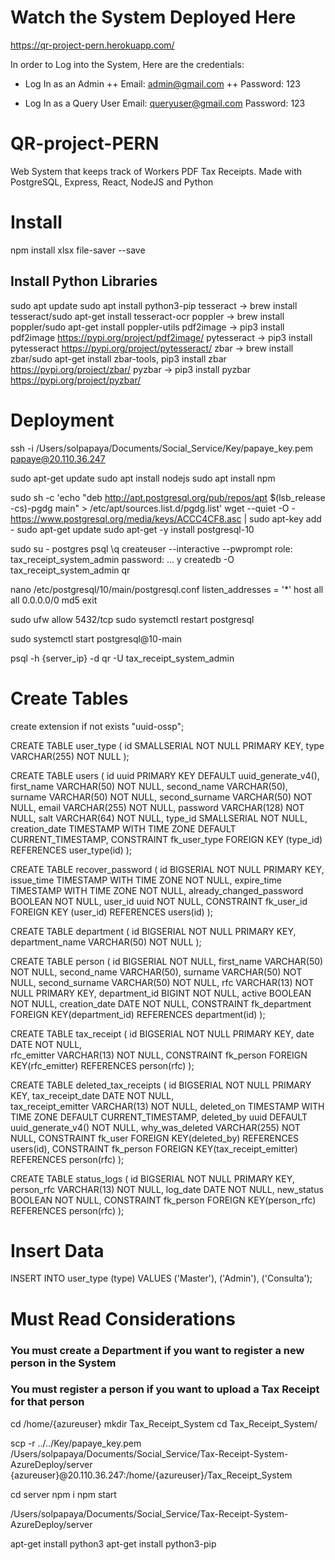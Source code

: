 # Watch the System Deployed Here
https://qr-project-pern.herokuapp.com/

In order to Log into the System, Here are the credentials:
</br>
+ Log In as an Admin 
++ Email: admin@gmail.com 
++ Password: 123

+ Log In as a Query User
Email: queryuser@gmail.com 
Password: 123

# QR-project-PERN
Web System that keeps track of Workers PDF Tax Receipts. Made with PostgreSQL, Express, React, NodeJS and Python

# Install
npm install xlsx file-saver --save
## Install Python Libraries
sudo apt update
sudo apt install python3-pip
tesseract -> brew install tesseract/sudo apt-get install tesseract-ocr
poppler ->  brew install poppler/sudo apt-get install poppler-utils
pdf2image -> pip3 install pdf2image
https://pypi.org/project/pdf2image/
pytesseract -> pip3 install pytesseract
https://pypi.org/project/pytesseract/
zbar -> brew install zbar/sudo apt-get install zbar-tools, pip3 install zbar
https://pypi.org/project/zbar/
pyzbar -> pip3 install pyzbar
https://pypi.org/project/pyzbar/

# Deployment
ssh -i /Users/solpapaya/Documents/Social_Service/Key/papaye_key.pem papaye@20.110.36.247

sudo apt-get update
sudo apt install nodejs
sudo apt install npm

sudo sh -c 'echo "deb http://apt.postgresql.org/pub/repos/apt $(lsb_release -cs)-pgdg main" > /etc/apt/sources.list.d/pgdg.list'
wget --quiet -O - https://www.postgresql.org/media/keys/ACCC4CF8.asc | sudo apt-key add -
sudo apt-get update
sudo apt-get -y install postgresql-10

sudo su - postgres
psql
\q
createuser --interactive --pwprompt
role: tax_receipt_system_admin
password: ...
y
createdb -O tax_receipt_system_admin qr

nano /etc/postgresql/10/main/postgresql.conf
listen_addresses = '*'
host    all             all             0.0.0.0/0            md5
exit

sudo ufw allow 5432/tcp
sudo systemctl restart postgresql

sudo systemctl start postgresql@10-main

psql -h {server_ip} -d qr -U tax_receipt_system_admin

# Create Tables
create extension if not exists "uuid-ossp";

CREATE TABLE user_type (
    id SMALLSERIAL NOT NULL PRIMARY KEY,
    type VARCHAR(255) NOT NULL
);

CREATE TABLE users (
    id uuid PRIMARY KEY DEFAULT uuid_generate_v4(),
    first_name VARCHAR(50) NOT NULL,
    second_name VARCHAR(50),
    surname VARCHAR(50) NOT NULL,
    second_surname VARCHAR(50) NOT NULL,
    email VARCHAR(255) NOT NULL,
    password VARCHAR(128) NOT NULL,
    salt VARCHAR(64) NOT NULL,
    type_id SMALLSERIAL NOT NULL,
    creation_date TIMESTAMP WITH TIME ZONE DEFAULT CURRENT_TIMESTAMP,
    CONSTRAINT fk_user_type
        FOREIGN KEY (type_id)
            REFERENCES user_type(id)
);

CREATE TABLE recover_password (
    id BIGSERIAL NOT NULL PRIMARY KEY,
    issue_time TIMESTAMP WITH TIME ZONE NOT NULL,
    expire_time TIMESTAMP WITH TIME ZONE NOT NULL,
    already_changed_password BOOLEAN NOT NULL,
    user_id uuid NOT NULL,
    CONSTRAINT fk_user_id
        FOREIGN KEY (user_id)
            REFERENCES users(id)
);

CREATE TABLE department (
    id BIGSERIAL NOT NULL PRIMARY KEY,
    department_name VARCHAR(50) NOT NULL
);

CREATE TABLE person (
 id BIGSERIAL NOT NULL,
 first_name VARCHAR(50) NOT NULL,
 second_name VARCHAR(50),
 surname VARCHAR(50) NOT NULL,
 second_surname VARCHAR(50) NOT NULL,
 rfc VARCHAR(13) NOT NULL PRIMARY KEY,
 department_id BIGINT NOT NULL,
 active BOOLEAN NOT NULL,
 creation_date DATE NOT NULL,
 CONSTRAINT fk_department
        FOREIGN KEY(department_id)
            REFERENCES department(id)
);

CREATE TABLE tax_receipt (
    id BIGSERIAL NOT NULL PRIMARY KEY,
    date DATE NOT NULL,    
    rfc_emitter VARCHAR(13) NOT NULL,
    CONSTRAINT fk_person
        FOREIGN KEY(rfc_emitter)
            REFERENCES person(rfc)
);


CREATE TABLE deleted_tax_receipts (
    id BIGSERIAL NOT NULL PRIMARY KEY,
    tax_receipt_date DATE NOT NULL,    
    tax_receipt_emitter VARCHAR(13) NOT NULL,
    deleted_on TIMESTAMP WITH TIME ZONE DEFAULT CURRENT_TIMESTAMP,
    deleted_by uuid  DEFAULT uuid_generate_v4() NOT NULL,
    why_was_deleted VARCHAR(255) NOT NULL,
    CONSTRAINT fk_user
        FOREIGN KEY(deleted_by)
            REFERENCES users(id),
    CONSTRAINT fk_person
        FOREIGN KEY(tax_receipt_emitter)
            REFERENCES person(rfc)
);

CREATE TABLE status_logs (
    id BIGSERIAL NOT NULL PRIMARY KEY,
    person_rfc VARCHAR(13) NOT NULL,
    log_date DATE NOT NULL,
    new_status BOOLEAN NOT NULL,
    CONSTRAINT fk_person
        FOREIGN KEY(person_rfc)
            REFERENCES person(rfc)
);

# Insert Data
INSERT INTO user_type (type) VALUES
('Master'),
('Admin'),
('Consulta');

# Must Read Considerations
### You must create a Department if you want to register a new person in the System
### You must register a person if you want to upload a Tax Receipt for that person



cd /home/{azureuser}
mkdir Tax_Receipt_System
cd Tax_Receipt_System/

scp -r ../../Key/papaye_key.pem /Users/solpapaya/Documents/Social_Service/Tax-Receipt-System-AzureDeploy/server {azureuser}@20.110.36.247:/home/{azureuser}/Tax_Receipt_System

cd server
npm i
npm start


/Users/solpapaya/Documents/Social_Service/Tax-Receipt-System-AzureDeploy/server

apt-get install python3
apt-get install python3-pip

